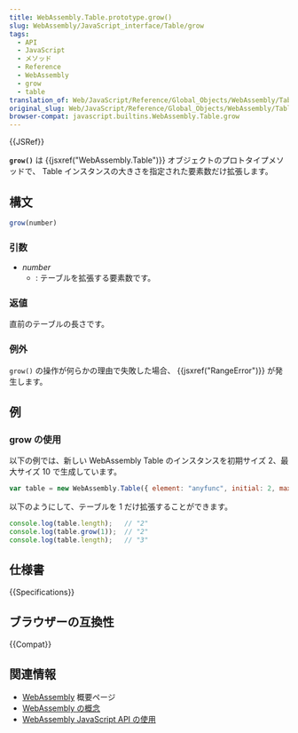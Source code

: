 ```yaml
---
title: WebAssembly.Table.prototype.grow()
slug: WebAssembly/JavaScript_interface/Table/grow
tags:
  - API
  - JavaScript
  - メソッド
  - Reference
  - WebAssembly
  - grow
  - table
translation_of: Web/JavaScript/Reference/Global_Objects/WebAssembly/Table/grow
original_slug: Web/JavaScript/Reference/Global_Objects/WebAssembly/Table/grow
browser-compat: javascript.builtins.WebAssembly.Table.grow
---
```


{{JSRef}}

**`grow()`** は {{jsxref("WebAssembly.Table")}} オブジェクトのプロトタイプメソッドで、 Table インスタンスの大きさを指定された要素数だけ拡張します。

## 構文

```js
grow(number)
```

### 引数

- _number_
  - : テーブルを拡張する要素数です。

### 返値

直前のテーブルの長さです。

### 例外

`grow()` の操作が何らかの理由で失敗した場合、 {{jsxref("RangeError")}} が発生します。

## 例

### grow の使用

以下の例では、新しい WebAssembly Table のインスタンスを初期サイズ 2、最大サイズ 10 で生成しています。

```js
var table = new WebAssembly.Table({ element: "anyfunc", initial: 2, maximum: 10 });
```

以下のようにして、テーブルを 1 だけ拡張することができます。

```js
console.log(table.length);   // "2"
console.log(table.grow(1));  // "2"
console.log(table.length);   // "3"
```

## 仕様書

{{Specifications}}

## ブラウザーの互換性

{{Compat}}

## 関連情報

- [WebAssembly](/ja/docs/WebAssembly) 概要ページ
- [WebAssembly の概念](/ja/docs/WebAssembly/Concepts)
- [WebAssembly JavaScript API の使用](/ja/docs/WebAssembly/Using_the_JavaScript_API)
